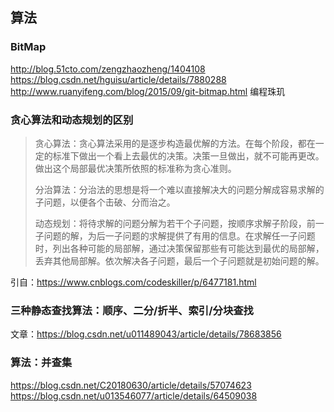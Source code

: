## 算法

### BitMap

http://blog.51cto.com/zengzhaozheng/1404108
https://blog.csdn.net/hguisu/article/details/7880288
http://www.ruanyifeng.com/blog/2015/09/git-bitmap.html
编程珠玑


### 贪心算法和动态规划的区别

> 贪心算法：贪心算法采用的是逐步构造最优解的方法。在每个阶段，都在一定的标准下做出一个看上去最优的决策。决策一旦做出，就不可能再更改。做出这个局部最优决策所依照的标准称为贪心准则。
>
> 分治算法：分治法的思想是将一个难以直接解决大的问题分解成容易求解的子问题，以便各个击破、分而治之。 
>
> 动态规划：将待求解的问题分解为若干个子问题，按顺序求解子阶段，前一子问题的解，为后一子问题的求解提供了有用的信息。在求解任一子问题时，列出各种可能的局部解，通过决策保留那些有可能达到最优的局部解，丢弃其他局部解。依次解决各子问题，最后一个子问题就是初始问题的解。 

引自：https://www.cnblogs.com/codeskiller/p/6477181.html


### 三种静态查找算法：顺序、二分/折半、索引/分块查找


文章：https://blog.csdn.net/u011489043/article/details/78683856


### 算法：并查集

https://blog.csdn.net/C20180630/article/details/57074623
https://blog.csdn.net/u013546077/article/details/64509038

